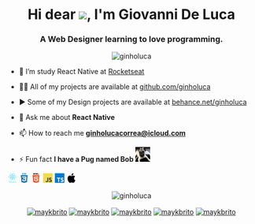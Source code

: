 <h1 align="center">Hi dear <img src="https://raw.githubusercontent.com/kaueMarques/kaueMarques/master/hi.gif" width="30px">, I'm Giovanni De Luca</h1>
<h3 align="center">A Web Designer learning to love programming.</h3>
<p align="center"> <img src="https://komarev.com/ghpvc/?username=ginholuca" alt="ginholuca" /> </p> 

- 🔭 I’m study React Native at [Rocketseat](https://github.com/Rocketseat)

- 👨‍💻 All of my projects are available at [github.com/ginholuca](https://github.com/ginholuca)

- ▶️ Some of my Design projects are available at [behance.net/ginholuca](https://www.behance.net/ginholuca)

- 💬 Ask me about **React Native** 

- 📫 How to reach me **ginholucacorrea@icloud.com**

- ⚡ Fun fact **I have a Pug named Bob <img src="https://github.com/Ginholuca/bob/blob/main/bobiiiii.png" alt="bob" width="30" height="30"/>**

<p align="left">
<img src="https://raw.githubusercontent.com/devicons/devicon/master/icons/react/react-original-wordmark.svg" alt="react" width="20" height="20"/>
<img src="https://raw.githubusercontent.com/devicons/devicon/master/icons/css3/css3-plain-wordmark.svg" alt="css3"  width="20" height="20"/>
<img src="https://raw.githubusercontent.com/devicons/devicon/master/icons/html5/html5-original-wordmark.svg" alt="html5"  width="20" height="20"/>
<img src="https://raw.githubusercontent.com/devicons/devicon/master/icons/javascript/javascript-original.svg" alt="javascript" width="20" height="20"/>
<img src="https://raw.githubusercontent.com/devicons/devicon/master/icons/typescript/typescript-original.svg" alt="typescript" width="20" height="20"/>
<img src="https://github.com/devicons/devicon/blob/master/icons/apple/apple-original.svg" alt="apple" width="20" height="20"/></p><p align="center">
<img src="https://github-readme-stats.vercel.app/api?username=ginholuca&show_icons=true" alt="ginholuca"/> 
</p>

<p align="center">
<a href="https://codepen.io/ginholuca" target="_blank"><img align="center" src="https://cdn.jsdelivr.net/npm/simple-icons@3.0.1/icons/codepen.svg" alt="maykbrito" height="20" width="20" /></a>
<a href="https://linkedin.com/in/ginholuca" target="_blank"><img align="center" src="https://cdn.jsdelivr.net/npm/simple-icons@3.0.1/icons/linkedin.svg" alt="maykbrito" height="20" width="20" /></a>
<a href="https://stackoverflow.com/users/16256676/ginholuca" target="_blank"><img align="center" src="https://cdn.jsdelivr.net/npm/simple-icons@3.0.1/icons/stackoverflow.svg" alt="maykbrito" height="20" width="20" /></a>
<a href="https://codesandbox.io/u/Ginholuca" target="_blank"><img align="center" src="https://cdn.jsdelivr.net/npm/simple-icons@3.0.1/icons/codesandbox.svg" alt="maykbrito" height="20" width="20" /></a>
<a href="https://instagram.com/ginholuca" target="_blank"><img align="center" src="https://cdn.jsdelivr.net/npm/simple-icons@3.0.1/icons/instagram.svg" alt="maykbrito" height="20" width="20" /></a>
</p>
 
<!--
**Ginholuca/ginholuca** is a ✨ _special_ ✨ repository because its `README.md` (this file) appears on your GitHub profile.

Here are some ideas to get you started:

- 🔭 I’m currently working on ...
- 🌱 I’m currently learning ...
- 👯 I’m looking to collaborate on ...
- 🤔 I’m looking for help with ...
- 💬 Ask me about ...
- 📫 How to reach me: ...
- 😄 Pronouns: ...
- ⚡ Fun fact: ...
-->
